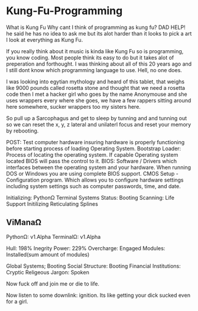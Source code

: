 # Kung-Fu-Programming


What is Kung Fu Why cant I think of programming as kung fu? DAD HELP! he said he has no idea to ask me but its alot harder than it looks to pick a art I look at everything as Kung Fu. 

If you really think about it music is kinda like Kung Fu so is programming, you know coding. Most people think its easy to do but it takes alot of preperation and forthought. I was thinking about all of this 20 years ago and I still dont know which programming language to use. Hell, no one does. 

I was looking into egytian mythology and heard of this tablet, that weighs like 9000 pounds called rosetta stone and thought that we need a rosetta code then I met a hacker girl who goes by the name Anonymouse and she uses wrappers every where she goes, we have a few rappers sitting around here somewhere, sucker wrappers too my sisters here. 

So pull up a Sarcophagus and get to sleep by tunning and and tunning out so we can reset the x, y, z lateral and unilaterl focus and reset your memory by rebooting.

POST: Test computer hardware insuring hardware is properly functioning before starting process of loading Operating System.
Bootstrap Loader: Process of locating the operating system. If capable Operating system located BIOS will pass the control to it.
BIOS: Software / Drivers which interfaces between the operating system and your hardware. When running DOS or Windows you are using complete BIOS support.
CMOS Setup - Configuration program. Which allows you to configure hardware settings including system settings such as computer passwords, time, and date.

Initializing: PythonΩ Terminal
Systems Status: Booting
Scanning: Life Support
Initilizing Reticulating Splines


ViManaΩ
---------------------
PythonΩ: v1.Alpha 
TerminalΩ: v1.Alpha

Hull: 198% Inegrity
Power: 229% 
Overcharge: Engaged
Modules: Installed(sum amount of modules)

Global Systems; Booting
Social Structure: Booting
Financial Institutions: Cryptic
Religeous Jargon: Spoken

Now fuck off and join me or die to life.

Now listen to some downlink: ignition.
Its like getting your dick sucked even for a girl.
